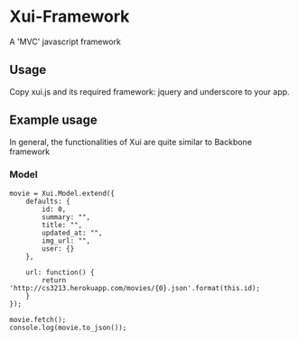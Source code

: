 # Xui-Framework

A 'MVC' javascript framework

## Usage

Copy xui.js and its required framework: jquery and underscore to your app.
    
## Example usage

In general, the functionalities of Xui are quite similar to Backbone framework

### Model
    movie = Xui.Model.extend({
        defaults: {
            id: 0,
            summary: "",
            title: "",
            updated_at: "",
            img_url: "",
            user: {}
        },

        url: function() {
            return 'http://cs3213.herokuapp.com/movies/{0}.json'.format(this.id);
        }
    });

    movie.fetch();
    console.log(movie.to_json());
